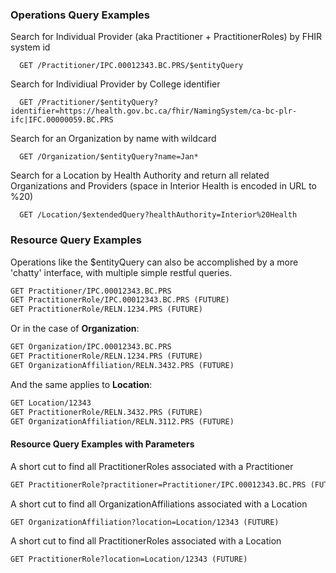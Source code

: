 
### Operations Query Examples

Search for Individual Provider (aka Practitioner + PractitionerRoles) by FHIR system id

      GET /Practitioner/IPC.00012343.BC.PRS/$entityQuery

Search for Individiual Provider by College identifier

      GET /Practitioner/$entityQuery?identifier=https://health.gov.bc.ca/fhir/NamingSystem/ca-bc-plr-ifc|IFC.00000059.BC.PRS

Search for an Organization by name with wildcard

      GET /Organization/$entityQuery?name=Jan*

Search for a Location by Health Authority and return all related Organizations and Providers (space in Interior Health is encoded in URL to %20)

      GET /Location/$extendedQuery?healthAuthority=Interior%20Health


### Resource Query Examples

Operations like the $entityQuery can also be accomplished by a more 'chatty' interface, with multiple simple restful queries.
```htm
GET Practitioner/IPC.00012343.BC.PRS  
GET PractitionerRole/IPC.00012343.BC.PRS (FUTURE)
GET PractitionerRole/RELN.1234.PRS (FUTURE)
```

Or in the case of **Organization**:
```htm
GET Organization/IPC.00012343.BC.PRS  
GET PractitionerRole/RELN.1234.PRS (FUTURE)
GET OrganizationAffiliation/RELN.3432.PRS (FUTURE)
```


And the same applies to **Location**:
```htm
GET Location/12343  
GET PractitionerRole/RELN.3432.PRS (FUTURE)
GET OrganizationAffiliation/RELN.3112.PRS (FUTURE)
```

#### Resource Query Examples with Parameters

A short cut to find all PractitionerRoles associated with a Practitioner
```htm
GET PractitionerRole?practitioner=Practitioner/IPC.00012343.BC.PRS (FUTURE)
```

A short cut to find all OrganizationAffiliations associated with a Location
```htm
GET OrganizationAffiliation?location=Location/12343 (FUTURE)
```

A short cut to find all PractitionerRoles associated with a Location
```htm
GET PractitionerRole?location=Location/12343 (FUTURE)
```
